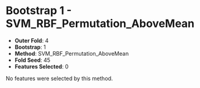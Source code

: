 # Bootstrap 1 - SVM_RBF_Permutation_AboveMean

- **Outer Fold**: 4
- **Bootstrap**: 1
- **Method**: SVM_RBF_Permutation_AboveMean
- **Fold Seed**: 45
- **Features Selected**: 0

No features were selected by this method.
